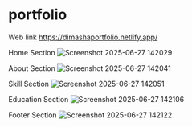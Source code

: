 # portfolio
Web link
https://dimashaportfolio.netlify.app/

Home Section
![Screenshot 2025-06-27 142029](https://github.com/user-attachments/assets/ecdc4129-39c5-4b7a-8a99-e065b34e18ab)

About Section
![Screenshot 2025-06-27 142041](https://github.com/user-attachments/assets/d2597e07-3a4b-4215-9b84-d64974fce825)

Skill Section
![Screenshot 2025-06-27 142051](https://github.com/user-attachments/assets/f004cacb-ac86-4280-816a-70876f9004d0)

Education Section
![Screenshot 2025-06-27 142106](https://github.com/user-attachments/assets/1befdccb-7eba-403d-a906-d04ba57a677f)

Footer Section
![Screenshot 2025-06-27 142122](https://github.com/user-attachments/assets/f938fbe2-bae4-4b95-a60d-5a307b883040)




